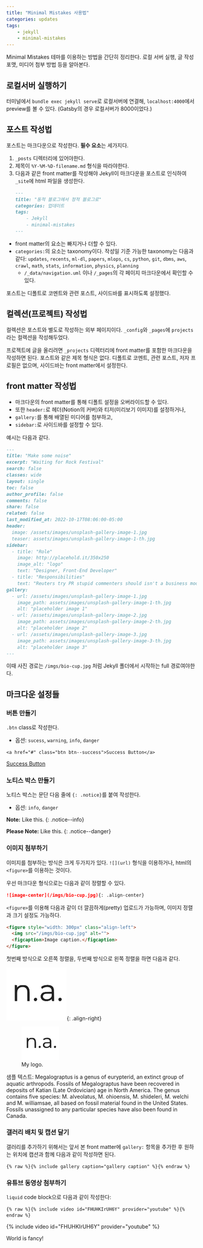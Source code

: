 ```yaml
---
title: "Minimal Mistakes 사용법"
categories: updates
tags:
    - jekyll
    - minimal-mistakes
---
```


Minimal Mistakes 테마를 이용하는 방법을 간단히 정리한다. 로컬 서버 실행, 글 작성 포맷, 미디어 첨부 방법 등을 알아본다.

## 로컬서버 실행하기

터미널에서 `bundle exec jekyll serve`로 로컬서버에 연결해, `localhost:4000`에서 preview를 볼 수 있다. (Gatsby의 경우 로컬서버가 8000이었다.)


## 포스트 작성법

포스트는 마크다운으로 작성한다. **필수 요소**는 세가지다.
1. `_posts` 디렉터리에 있어야한다.
2. 제목이 `%Y-%M-%D-filename.md` 형식을 따라야한다.
3. 다음과 같은 front matter를 작성해야 Jekyll이 마크다운을 포스트로 인식하여 `_site`에 html 파일을 생성한다.
    ```md
    ---
    title: "동적 블로그에서 정적 블로그로"
    categories: 업데이트
    tags:
        - Jekyll
        - minimal-mistakes
    ---
    ```

- front matter의 요소는 빠지거나 더할 수 있다.
- `categories:`의 요소는 taxonomy이다. 작성일 기준 가능한 taxonomy는 다음과 같다: 
  `updates`, `recents`, `ml-dl`, `papers`, `mlops`, `cs`, `python`, `git`, `dbms`, `aws`, `crawl`, `math`, `stats`, `information`, `physics`, `planning`
  - `/_data/navigation.uml` 이나 `/_pages`의 각 페이지 마크다운에서 확인할 수 있다.

포스트는 디폴트로 코멘트와 관련 포스트, 사이드바를 표시하도록 설정했다.


## 컬렉션(프로젝트) 작성법

컬렉션은 포스트와 별도로 작성하는 외부 페이지이다. `_config`와 `_pages`에 `projects`라는 컬렉션을 작성해두었다.

프로젝트에 글을 올리려면 `_projects` 디렉터리에 front matter를 포함한 마크다운을 작성하면 된다. 포스트와 같은 제목 형식은 없다. 디폴트로 코멘트, 관련 포스트, 저자 프로필은 없으며, 사이드바는 front matter에서 설정한다.


## front matter 작성법

- 마크다운의 front matter를 통해 디폴트 설정을 오버라이드할 수 있다. 
- 또한 `header:`로 헤더(Notion의 커버)와 티저(미리보기 이미지)를 설정하거나, 
- `gallery:`를 통해 배열된 미디어를 첨부하고, 
- `sidebar:`로 사이드바를 설정할 수 있다.

예시는 다음과 같다.
```md
---
title: "Make some noise"
excerpt: "Waiting for Rock Festival"
search: false
classes: wide
layout: single          
toc: false              
author_profile: false   
comments: false         
share: false            
related: false 
last_modified_at: 2022-10-17T08:06:00-05:00
header:
  image: /assets/images/unsplash-gallery-image-1.jpg
  teaser: assets/images/unsplash-gallery-image-1-th.jpg
sidebar:
  - title: "Role"
    image: http://placehold.it/350x250
    image_alt: "logo"
    text: "Designer, Front-End Developer"
  - title: "Responsibilities"
    text: "Reuters try PR stupid commenters should isn't a business model"
gallery:
  - url: /assets/images/unsplash-gallery-image-1.jpg
    image_path: assets/images/unsplash-gallery-image-1-th.jpg
    alt: "placeholder image 1"
  - url: /assets/images/unsplash-gallery-image-2.jpg
    image_path: assets/images/unsplash-gallery-image-2-th.jpg
    alt: "placeholder image 2"
  - url: /assets/images/unsplash-gallery-image-3.jpg
    image_path: assets/images/unsplash-gallery-image-3-th.jpg
    alt: "placeholder image 3"
---
```
이때 사진 경로는 `/imgs/bio-cup.jpg` 처럼 Jekyll 폴더에서 시작하는 full 경로여야한다.


## 마크다운 설정들

### 버튼 만들기
`.btn` class로 작성한다.
- 옵션: `sucess`, `warning`, `info`, `danger`

```
<a href="#" class="btn btn--success">Success Button</a>
```

<a href="#" class="btn btn--success">Success Button</a>

### 노티스 박스 만들기
노티스 박스는 문단 다음 줄에 `{: .notice}`를 붙여 작성한다.
- 옵션: `info`, `danger`

**Note:** Like this.
{: .notice--info}

**Please Note:** Like this.
{: .notice--danger}

### 이미지 첨부하기
이미지를 첨부하는 방식은 크게 두가지가 있다. `![](url)` 형식을 이용하거나, html의 `<figure>`를 이용하는 것이다.

우선 마크다운 형식으로는 다음과 같이 정렬할 수 있다.
```md
![image-center](/imgs/bio-cup.jpg){: .align-center}
```

`<figure>`를 이용해 다음과 같이 더 깔끔하게(pretty) 업로드가 가능하며, 이미지 정렬과 크기 설정도 가능하다.

```md
<figure style="width: 300px" class="align-left">
  <img src="/imgs/bio-cup.jpg" alt="">
  <figcaption>Image caption.</figcaption>
</figure> 
```

첫번째 방식으로 오른쪽 정렬을, 두번째 방식으로 왼쪽 정렬을 하면 다음과 같다. 

![image-right](/imgs/logo-trans.png){: .align-right}

<figure style="width: 100px" class="align-left">
  <img src="/imgs/logo-trans.png" alt="">
  <figcaption>My logo.</figcaption>
</figure> 

샘플 텍스트: Megalograptus is a genus of eurypterid, an extinct group of aquatic arthropods. Fossils of Megalograptus have been recovered in deposits of Katian (Late Ordovician) age in North America. The genus contains five species: M. alveolatus, M. ohioensis, M. shideleri, M. welchi and M. williamsae, all based on fossil material found in the United States. Fossils unassigned to any particular species have also been found in Canada. 

### 갤러리 배치 및 캡션 달기

갤러리를 추가하기 위해서는 앞서 본 front matter에 `gallery:` 항목을 추가한 후 원하는 위치에 캡션과 함께 다음과 같이 작성하면 된다. 

```liquid
{% raw %}{% include gallery caption="gallery caption" %}{% endraw %}
```

### 유튜브 동영상 첨부하기

`liquid` code block으로 다음과 같이 작성한다:

```liquid
{% raw %}{% include video id="FHUHKIrUH6Y" provider="youtube" %}{% endraw %}
```

{% include video id="FHUHKIrUH6Y" provider="youtube" %}

World is fancy!